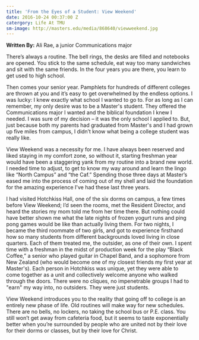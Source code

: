 ```yaml
---
title: 'From the Eyes of a Student: View Weekend'
date: 2016-10-24 00:37:00 Z
catergory: Life At TMU
sm-image: http://masters.edu/media/868640/viewweekend.jpg
---
```


**Written By:** Ali Rae, a junior Communications major

There’s always a routine. The bell rings, the desks are filled and notebooks are opened. You stick to the same schedule, eat way too many sandwiches and sit with the same friends. In the four years you are there, you learn to get used to high school.

Then comes your senior year. Pamphlets for hundreds of different colleges are thrown at you and it’s easy to get overwhelmed by the endless options. I was lucky: I knew exactly what school I wanted to go to. For as long as I can remember, my only desire was to be a Master's student. They offered the Communications major I wanted and the biblical foundation I knew I needed. I was sure of my decision – it was the only school I applied to. But, just because both my parents had graduated from Master's and I had grown up five miles from campus, I didn’t know what being a college student was really like.

View Weekend was a necessity for me. I have always been reserved and liked staying in my comfort zone, so without it, starting freshman year would have been a staggering yank from my routine into a brand new world. I needed time to adjust, to get to know my way around and learn the lingo like “North Campus” and “the Caf.” Spending those three days at Master’s eased me into the process of coming out of my shell and laid the foundation for the amazing experience I've had these last three years.

I had visited Hotchkiss Hall, one of the six dorms on campus, a few times before View Weekend; I’d seen the rooms, met the Resident Director, and heard the stories my mom told me from her time there. But nothing could have better shown me what the late nights of frozen yogurt runs and ping pong games would be like than actually living them. For two nights, I became the third roommate of two girls, and got to experience firsthand how so many students from different backgrounds loved living in close quarters. Each of them treated me, the outsider, as one of their own. I spent time with a freshman in the midst of production week for the play “Black Coffee,” a senior who played guitar in Chapel Band, and a sophomore from New Zealand (who would become one of my closest friends my first year at Master's). Each person in Hotchkiss was unique, yet they were able to come together as a unit and collectively welcome anyone who walked through the doors. There were no cliques, no impenetrable groups I had to "earn" my way into, no outsiders. They were just students.

View Weekend introduces you to the reality that going off to college is an entirely new phase of life. Old routines will make way for new schedules. There are no bells, no lockers, no taking the school bus or P.E. class. You still won’t get away from cafeteria food, but it seems to taste exponentially better when you’re surrounded by people who are united not by their love for their dorms or classes, but by their love for Christ.